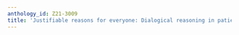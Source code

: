 ```yaml
---
anthology_id: Z21-3009
title: 'Justifiable reasons for everyone: Dialogical reasoning in patients with schizophrenia'
---
```

